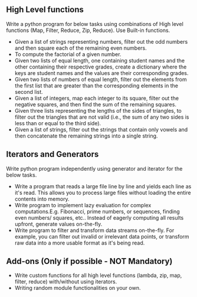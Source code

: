 ## High Level functions
Write a python program for below tasks using combinations of High level functions (Map, Filter, Reduce, Zip, Reduce). Use Built-in functions.
 - Given a list of strings representing numbers, filter out the odd numbers and then square each of the remaining even numbers.
 - To compute the factorial of a given number.
 - Given two lists of equal length, one containing student names and the other containing their respective grades, create a dictionary where the keys are student names and the values are their corresponding grades.
 - Given two lists of numbers of equal length, filter out the elements from the first list that are greater than the corresponding elements in the second list.
 - Given a list of integers, map each integer to its square, filter out the negative squares, and then find the sum of the remaining squares.
 - Given three lists representing the lengths of the sides of triangles, to filter out the triangles that are not valid (i.e., the sum of any two sides is less than or equal to the third side).
 - Given a list of strings, filter out the strings that contain only vowels and then concatenate the remaining strings into a single string.

## Iterators and Generators
Write python program independently using generator and iterator for the below tasks.
 - Write a program that reads a large file line by line and yields each line as it's read. This allows you to process large files without loading the entire contents into memory.
 - Write program to implement lazy evaluation for complex computations.E.g. Fibonacci, prime numbers, or sequences, finding even numbers/ squares, etc.. Instead of eagerly computing all results upfront, generate values on-the-fly.
 - Write program to filter and transform data streams on-the-fly. For example, you can filter out invalid or irrelevant data points, or transform raw data into a more usable format as it's being read.

## Add-ons (Only if possible - NOT Mandatory)
 - Write custom functions for all high level functions (lambda, zip, map, filter, reduce) with/without using iterators.
 - Writing random module functionalities on your own.
